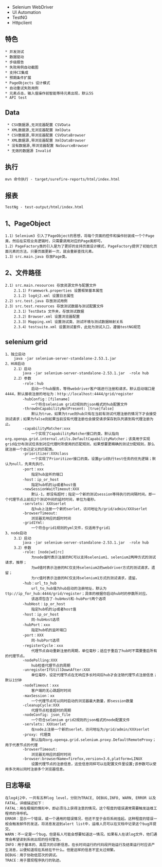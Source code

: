 - Selenium WebDriver
- UI Automation
- TestNG
- Httpclient

特色
-
    * 并发测试
    * 数据驱动
    * 步级报告
    * 失败用例自动截图
    * 支持CI集成
    * 预期条件扩展
    * PageObjects 设计模式
    * 自动重试失败用例
    * 元素点击，输入值操作前智能等待元素出现，默认5S
    * API test
Data
-
     * CSV数据源,无浏览器配置 CSVData
     * XML数据源,无浏览器配置 XmlData
     * CSV数据源,带浏览器配置 CSVDataBrowser
     * XML数据源,带浏览器配置 XmlDataBrowser
     * 没有数据源,带浏览器配置 NoSourceBrowser
     * 无效的数据源 Invalid
执行
-
    mvn 命令执行 - target/surefire-reports/html/index.html
 报表
 -
    TestNg - test-output/html/index.html

1、PageObject
-
    1.1）Selenium3 引入了PageObject的思想，将每个页面的控件和操作封装成一个个Page类，然后在实现业务逻辑时，只需要调用对应的Page类即可。
    1.2）PageFactory类的引入是为了更好的支持页面设计模式，PageFactory提供了初始化页面元素的方法，只要页面更新一次，就会重新查找元素。
    1.3）src.main.java 存放Page类。
2、文件路径
-
    2.1）src.main.resources 存放资源文件与配置文件
        2.1.1）Framework.properties 设置框架基本属性
        2.1.2）log4j2.xml 设置日志属性
    2.2）src.test.java 存放测试用例
    2.3）src.test.resources 存放测试数据与测试配置文件
        2.3.1）TestData 文件夹，存放测试数据
        2.3.2）Browser.xml 设置浏览器配置
        2.3.3）Mapping.xml 设置测试类、测试环境与测试数据映射关系
        2.3.4）testsuite.xml 设置测试套件，此处为测试入口，遵循testNG规范
        
selenium grid
-
    1、独立启动
        java -jar selenium-server-standalone-2.53.1.jar
    2、HUB启动
        2.1）启动
            java -jar selenium-server-standalone-2.53.1.jar  -role hub
        2.2）参数
            -role：hub
                启动一个hub服务，等待webdriver客户端进行注册和请求。默认启动端口是4444，默认接收注册的地址为：http://localhost:4444/grid/register
            -hubConfig：[filename]
                一个符合selenium grid2规则的json格式的hub配置文件
            -throwOnCapabilityNotPresent: [true|false]
                默认为true，如果为true则hub只有在当前有测试代理注册的情况下才会接受测试请求；如果为false则如果当前没有代理注册也会接受请求保存到队列直到有代理注册为止。
            -capabilityMatcher:xxx
                一个实现了CapabilityMatcher接口的类，默认指向org.openqa.grid.internal.utils.DefaultCapabilityMatcher；该类用于实现grid在分布测试任务到对应代理时所使用的匹配规则，如果想要更精确的测试分配规则，那么就注册一个自己定义的匹配类。
            -prioritizer:XXXclass
                一个实现了Prioritizer接口的类。设置grid执行test任务的优先逻辑；默认为null，先来先执行。
            -port：xxx
                指定hub监听的端口
            -host：ip_or_host
                指定hub机的ip或者host值
            -newSessionWaitTimeout:XXX
                默认-1，即没有超时；指定一个新的测试session等待执行的间隔时间。即一个代理节点上前后2个测试中间的延时时间，单位为毫秒。
            -servlets: XXXserlet
                在hub上注册一个新的serlet，访问地址为/grid/admin/XXXserlet
            -browserTimeout:
                浏览器无响应的超时时间
            -grid1Yml:
                一个符合grid1规则的yml文件，仅适用于grid1
    3、node启动
        3.1）启动
            java -jar selenium-server-standalone-2.53.1.jar  -role hub
        3.2）参数
            -role: [node|wd|rc]
                为node值时表示注册的RC可以支持selenium1、selenium2两种方式的测试请求，推荐；
                为wd值时表示注册的RC仅支持selenium2的webdriver方式的测试请求，遗留；
                为rc值时表示注册的RC仅支持selenium1方式的测试请求，遗留。
            -hub：url_to_hub
                url_to_hub值为hub启动的注册地址，默认为ttp://ip_for_hub:4444/grid/register；具体的根据你启动hub时的参数所对应。
                该选项包含了-hubHost和-hubPort两个选项
            -hubHost：ip_or_host
                指定hub机的ip或者host值
            -host：ip_or_host
                同-hubHost选项
            -hubPort：xxx
                指定hub机的监听端口
            -port：XXX
                同-hubPort选项
            -registerCycle：xxx
                代理节点自动重新注册的周期，单位毫秒；适应于重启了hub时不需要重启所有的代理节点。
            -nodePolling:XXX
                hub检查代理节点的周期
            -unregisterIfStillDownAfter:XXX
                单位毫秒，设定代理节点在无响应多长时间后hub才会注销代理节点注册信息；默认1分钟
            -nodeTimeout：xxx
                客户端的无心跳超时时间
            -maxSession：xx
                一个代理节点可以同时启动的浏览器最大数量，即session数量
            -cleanupCycle:XXX
                代理节点检查超时的周期
            -nodeConfig: json_file
                一个符合selenium grid2规则的json格式的node配置文件
            -servlets: XXXserlet
                在node上注册一个新的serlet，访问地址为/grid/admin/XXXserlet
            -proxy: 代理类
                默认指向org.openqa.grid.selenium.proxy.DefaultRemoteProxy；用于代表节点的代理
            -browserTimeout:
                浏览器无响应的超时时间
            -browser:browserName=firefox,version=3.6,platform=LINUX
                设置代理节点的注册信息，这些信息同样可以在配置文件里设置;该参数可以使用多次用以同时注册多个浏览器信息。
日志等级
-
    在log4j2中，一共有五种log level，分别为TRACE, DEBUG,INFO, WARN, ERROR 以及FATAL。详细描述如下：
    FATAL：用在极端的情形中，即必须马上获得注意的情况。这个程度的错误通常需要触发运维工程师的寻呼机。
    ERROR：显示一个错误，或一个通用的错误情况，但还不至于会将系统挂起。这种程度的错误一般会触发邮件的发送，将消息发送到alert list中，运维人员可以在文档中记录这个bug并提交。
    WARN：不一定是一个bug，但是有人可能会想要知道这一情况。如果有人在读log文件，他们通常会希望读到系统出现的任何警告。
    INFO：用于基本的、高层次的诊断信息。在长时间运行的代码段开始运行及结束运行时应该产生消息，以便知道现在系统在干什么。但是这样的信息不宜太过频繁。
    DEBUG：用于协助低层次的调试。
    TRACE：用于展现程序执行的轨迹。
    
